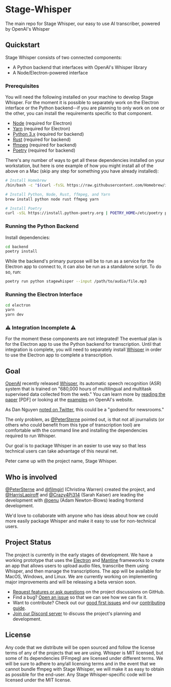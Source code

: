 # Stage-Whisper

The main repo for Stage Whisper, our easy to use AI transcriber, powered by OpenAI's Whisper

## Quickstart

Stage Whisper consists of two connected components:

* A Python backend that interfaces with OpenAI's Whisper library
* A Node/Electron-powered interface

### Prerequisites

You will need the following installed on your machine to develop Stage Whisper. For the moment it is possible to separately work on the Electron interface or the Python backend--if you are planning to only work on one or the other, you can install the requirements specific to that component.

* [Node](https://nodejs.org/en/) (required for Electron)
* [Yarn](https://yarnpkg.com/) (required for Electron)
* [Python 3.x](https://www.python.org/) (required for backend)
* [Rust](https://www.rust-lang.org/) (required for backend)
* [ffmpeg](https://ffmpeg.org/) (required for backend)
* [Poetry](https://python-poetry.org/) (required for backend)

There's any number of ways to get all these dependencies installed on your workstation, but here is one example of how you might install all of the above on a Mac (skip any step for something you have already installed):

```sh
# Install Homebrew
/bin/bash -c "$(curl -fsSL https://raw.githubusercontent.com/Homebrew/install/HEAD/install.sh)"

# Install Python, Node, Rust, ffmpeg, and Yarn
brew install python node rust ffmpeg yarn

# Install Poetry
curl -sSL https://install.python-poetry.org | POETRY_HOME=/etc/poetry python3 -
```

### Running the Python Backend

Install dependencies:

```sh
cd backend
poetry install
```

While the backend's primary purpose will be to run as a service for the Electron app to connect to, it can also be run as a standalone script. To do so, run:

```sh
poetry run python stagewhisper --input /path/to/audio/file.mp3
```

### Running the Electron Interface

```sh
cd electron
yarn
yarn dev
```

### ⚠️ Integration Incomplete ⚠️

For the moment these components are not integrated! The eventual plan is for the Electron app to use the Python backend for transcription. Until that integration is complete, you will need to separately install [Whisper](https://github.com/openai/whisper) in order to use the Electron app to complete a transcription.

## Goal

[OpenAI](https://openai.com/blog/whisper/) recently released [Whisper](https://github.com/openai/whisper), its automatic speech recognition (ASR) system that is trained on "680,000 hours of multilingual and multitask supervised data collected from the web." You can learn more by [reading the paper](https://cdn.openai.com/papers/whisper.pdf) [PDF] or looking at the [examples](https://openai.com/blog/whisper/) on OpenAI's website.

As Dan Nguyen [noted on Twitter](https://twitter.com/dancow/status/1572749731704573957), this could be a "godsend for newsrooms."

The only problem, as [@PeterSterne](https://github.com/petersterne) pointed out, is that not all journalists (or others who could benefit from this type of transcription tool) are comfortable with the command line and installing the dependencies required to run Whisper.

Our goal is to package Whisper in an easier to use way so that less technical users can take advantage of this neural net.

Peter came up with the project name, Stage Whisper.

## Who is involved

[@PeterSterne](https://github.com/petersterne) and [@filmgirl](https://github.com/filmgirl) (Christina Warren) created the project, and [@HarrisLapiroff](https://github.com/harrislapiroff) and [@Crazy4Pi314](https://github.com/crazy4pi314) (Sarah Kaiser) are leading the development with [@oenu](https://github.com/oenu) (Adam Newton-Blows) leading frontend development.

We'd love to collaborate with anyone who has ideas about how we could more easily package Whisper and make it easy to use for non-technical users.

## Project Status

The project is currently in the early stages of development. We have a working prototype that uses the [Electron](https://www.electronjs.org/) and [Mantine](https://mantine.dev/) frameworks to create an app that allows users to upload audio files, transcribe them using Whisper, and then manage the transcriptions. The app will be available for MacOS, Windows, and Linux. We are currently working on implementing major improvements and will be releasing a beta version soon.

- [Request features or ask questions](https://github.com/Stage-Whisper/Stage-Whisper/discussions) on the project discussions on GitHub.
- Find a bug? [Open an issue](https://github.com/Stage-Whisper/Stage-Whisper/issues/choose) so that we can see how we can fix it.
- Want to contribute? Check out our [good first issues](https://github.com/Stage-Whisper/Stage-Whisper/contribute) and our [contributing guide](CONTRIBUTING).
- [Join our Discord server](https://discord.gg/dKp7zpWKVK) to discuss the project's planning and development.

## License

Any code that we distribute will be open sourced and follow the license terms of any of the projects that we are using. Whisper is MIT licensed, but some of its dependencies (FFmpeg) are licensed under different terms. We will be sure to adhere to any/all licensing terms and in the event that we cannot bundle ffmpeg with Stage Whisper, we will make it as easy to obtain as possible for the end-user. Any Stage Whisper-specific code will be licensed under the MIT license.
